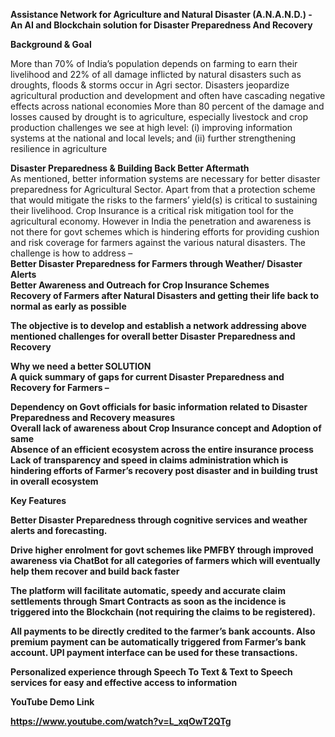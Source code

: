 
<b>Assistance Network for Agriculture and Natural Disaster (A.N.A.N.D.) - An AI and Blockchain solution for Disaster Preparedness And Recovery</b>

<b>Background & Goal</b><br>

More than 70% of India’s population depends on farming to earn their livelihood and 22% of all damage inflicted by natural disasters such as droughts, floods & storms occur in Agri sector.
Disasters jeopardize agricultural production and development and often have cascading negative effects across national economies
More than 80 percent of the damage and losses caused by drought is to agriculture, especially livestock and crop production
challenges we see at high level: (i) improving information systems at the national and local levels; and (ii) further strengthening resilience in agriculture

<b>Disaster Preparedness & Building Back Better Aftermath</b><br>
As mentioned, better information systems are necessary for better disaster preparedness for Agricultural Sector.
Apart from that a protection scheme that would mitigate the risks to the farmers’ yield(s) is critical to sustaining their livelihood. Crop Insurance is a critical risk mitigation tool for the agricultural economy. However in India the penetration and awareness is not there for govt schemes which is hindering efforts for providing cushion and risk coverage for farmers against the various natural disasters.
The challenge is how to address – <br>
<b>Better Disaster Preparedness for Farmers through Weather/ Disaster Alerts</b><br>
<b>Better Awareness and Outreach for Crop Insurance Schemes<b/><br>
<b>Recovery of Farmers after Natural Disasters and getting their life back to normal as early as possible</b><br>

The objective is to develop and establish a network addressing above mentioned challenges for overall better Disaster Preparedness and Recovery

<b>Why we need a better SOLUTION </b><br>
A quick summary of gaps for current Disaster Preparedness and Recovery for Farmers –

Dependency on Govt officials for basic information related to Disaster Preparedness and Recovery measures<br>
Overall lack of awareness about Crop Insurance concept and Adoption of same<br>
Absence of an efficient ecosystem across the entire insurance process<br>
Lack of transparency and speed in claims administration which is hindering efforts of Farmer’s recovery post disaster and in building trust in overall ecosystem <br>



<b>Key Features</b><br>

<b>Better Disaster Preparedness</b> through cognitive services and weather alerts and forecasting.

Drive higher enrolment for govt schemes like PMFBY through improved awareness via ChatBot for all categories of farmers which will eventually help them recover and build back faster

The platform will facilitate automatic, speedy and accurate claim settlements through Smart Contracts as soon as the incidence is triggered into the Blockchain (not requiring the claims to be registered). 

All payments to be directly credited to the farmer’s bank accounts. Also premium payment can be automatically triggered from Farmer’s bank account. UPI payment interface can be used for these transactions.

Personalized experience through Speech To Text & Text to Speech services for easy and effective access to information

<b>YouTube Demo Link</b><br>


https://www.youtube.com/watch?v=L_xqOwT2QTg



